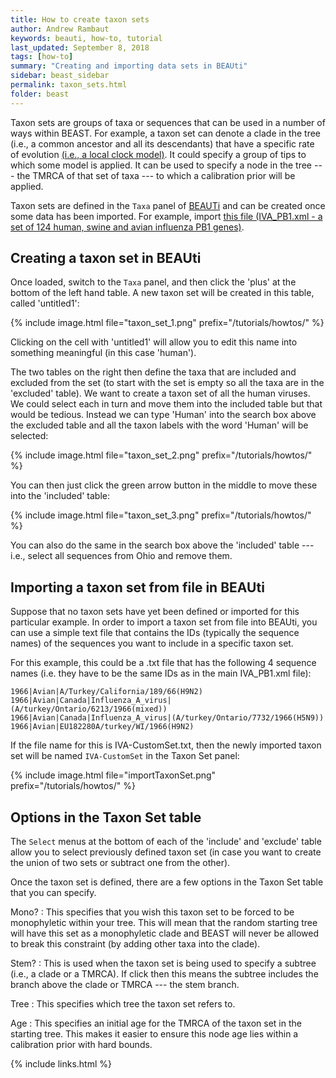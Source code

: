 ```yaml
---
title: How to create taxon sets
author: Andrew Rambaut
keywords: beauti, how-to, tutorial
last_updated: September 8, 2018
tags: [how-to]
summary: "Creating and importing data sets in BEAUti"
sidebar: beast_sidebar
permalink: taxon_sets.html
folder: beast
---
```


Taxon sets are groups of taxa or sequences that can be used in a number of ways within BEAST. For example, a taxon set can denote a clade in the tree (i.e., a common ancestor and all its descendants) that have a specific rate of evolution [(i.e., a local clock model)](clocks#fixed-local-clock). It could specify a group of tips to which some model is applied. It can be used to specify a node in the tree --- the TMRCA of that set of taxa --- to which a calibration prior will be applied.

Taxon sets are defined in the `Taxa` panel of [BEAUTi](beauti) and can be created once some data has been imported. For example, import [this file (IVA_PB1.xml - a set of 124 human, swine and avian influenza PB1 genes)](/tutorials/howtos/files/IVA_PB1.xml). 


## Creating a taxon set in BEAUti

Once loaded, switch to the `Taxa` panel, and then click the 'plus' at the bottom of the left hand table. A new taxon set will be created in this table, called 'untitled1':

{% include image.html file="taxon_set_1.png" prefix="/tutorials/howtos/" %}

Clicking on the cell with 'untitled1' will allow you to edit this name into something meaningful (in this case 'human').

The two tables on the right then define the taxa that are included and excluded from the set (to start with the set is empty so all the taxa are in the 'excluded' table). We want to create a taxon set of all the human viruses. We could select each in turn and move them into the included table but that would be tedious. Instead we can type 'Human' into the search box above the excluded table and all the taxon labels with the word 'Human' will be selected:

{% include image.html file="taxon_set_2.png" prefix="/tutorials/howtos/" %}

You can then just click the green arrow button in the middle to move these into the 'included' table:

{% include image.html file="taxon_set_3.png" prefix="/tutorials/howtos/" %}

You can also do the same in the search box above the 'included' table --- i.e., select all sequences from Ohio and remove them.


## Importing a taxon set from file in BEAUti

Suppose that no taxon sets have yet been defined or imported for this particular example. In order to import a taxon set from file into BEAUti, you can use a simple text file that contains the IDs (typically the sequence names) of the sequences you want to include in a specific taxon set.

For this example, this could be a .txt file that has the following 4 sequence names (i.e. they have to be the same IDs as in the main IVA_PB1.xml file):

```
1966|Avian|A/Turkey/California/189/66(H9N2)
1966|Avian|Canada|Influenza_A_virus|(A/turkey/Ontario/6213/1966(mixed))
1966|Avian|Canada|Influenza_A_virus|(A/turkey/Ontario/7732/1966(H5N9))
1966|Avian|EU182280A/turkey/WI/1966(H9N2)
```

If the file name for this is IVA-CustomSet.txt, then the newly imported taxon set will be named `IVA-CustomSet` in the Taxon Set panel:

{% include image.html file="importTaxonSet.png" prefix="/tutorials/howtos/" %}


## Options in the Taxon Set table

The `Select` menus at the bottom of each of the 'include' and 'exclude' table allow you to select previously defined taxon set (in case you want to create the union of two sets or subtract one from the other).

Once the taxon set is defined, there are a few options in the Taxon Set table that you can specify.

Mono?
: This specifies that you wish this taxon set to be forced to be monophyletic within your tree. This will mean that the random starting tree will have this set as a monophyletic clade and BEAST will never be allowed to break this constraint (by adding other taxa into the clade).

Stem?
: This is used when the taxon set is being used to specify a subtree (i.e., a clade or a TMRCA). If click then this means the subtree includes the branch above the clade or TMRCA --- the stem branch.

Tree
: This specifies which tree the taxon set refers to.

Age
: This specifies an initial age for the TMRCA of the taxon set in the starting tree. This makes it easier to ensure this node age lies within a calibration prior with hard bounds.

{% include links.html %}

